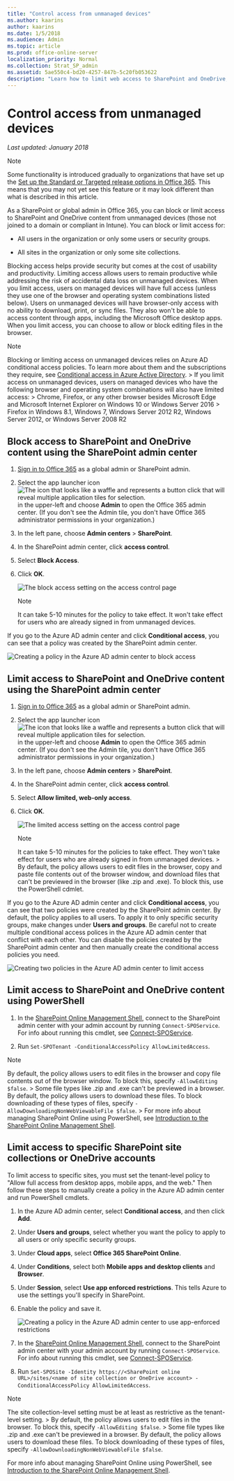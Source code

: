 ```yaml
---
title: "Control access from unmanaged devices"
ms.author: kaarins
author: kaarins
ms.date: 1/5/2018
ms.audience: Admin
ms.topic: article
ms.prod: office-online-server
localization_priority: Normal
ms.collection: Strat_SP_admin
ms.assetid: 5ae550c4-bd20-4257-847b-5c20fb053622
description: "Learn how to limit web access to SharePoint and OneDrive, or block all access, on devices that aren't compliant or joined to a domain."
---
```


# Control access from unmanaged devices

 *Last updated: January 2018* 
  
> [!NOTE]
> Some functionality is introduced gradually to organizations that have set up the [Set up the Standard or Targeted release options in Office 365](https://support.office.com/article/3b3adfa4-1777-4ff0-b606-fb8732101f47). This means that you may not yet see this feature or it may look different than what is described in this article. 
  
As a SharePoint or global admin in Office 365, you can block or limit access to SharePoint and OneDrive content from unmanaged devices (those not joined to a domain or compliant in Intune). You can block or limit access for:
  
- All users in the organization or only some users or security groups.
    
- All sites in the organization or only some site collections.
    
Blocking access helps provide security but comes at the cost of usability and productivity. Limiting access allows users to remain productive while addressing the risk of accidental data loss on unmanaged devices. When you limit access, users on managed devices will have full access (unless they use one of the browser and operating system combinations listed below). Users on unmanaged devices will have browser-only access with no ability to download, print, or sync files. They also won't be able to access content through apps, including the Microsoft Office desktop apps. When you limit access, you can choose to allow or block editing files in the browser.
  
> [!NOTE]
>  Blocking or limiting access on unmanaged devices relies on Azure AD conditional access policies. To learn more about them and the subscriptions they require, see [Conditional access in Azure Active Directory](https://go.microsoft.com/fwlink/?linkid=857717). >  If you limit access on unmanaged devices, users on managed devices who have the following browser and operating system combinations will also have limited access: >  Chrome, Firefox, or any other browser besides Microsoft Edge and Microsoft Internet Explorer on Windows 10 or Windows Server 2016 >  Firefox in Windows 8.1, Windows 7, Windows Server 2012 R2, Windows Server 2012, or Windows Server 2008 R2 
  
## Block access to SharePoint and OneDrive content using the SharePoint admin center

1. [Sign in to Office 365](e9eb7d51-5430-4929-91ab-6157c5a050b4) as a global admin or SharePoint admin. 
    
2. Select the app launcher icon ![The icon that looks like a waffle and represents a button click that will reveal multiple application tiles for selection.](media/3b8a317e-13ba-4bd4-864e-1ccd47af39ee.png) in the upper-left and choose **Admin** to open the Office 365 admin center. (If you don't see the Admin tile, you don't have Office 365 administrator permissions in your organization.) 
    
3. In the left pane, choose **Admin centers** > **SharePoint**.
    
4. In the SharePoint admin center, click **access control**.
    
5. Select **Block Access**.
    
6. Click **OK**.
    
     ![The block access setting on the access control page](media/ea0ee472-6fde-4d2d-bc7b-9d3b9eee0d96.PNG)
  
    > [!NOTE]
    > It can take 5-10 minutes for the policy to take effect. It won't take effect for users who are already signed in from unmanaged devices. 
  
If you go to the Azure AD admin center and click **Conditional access**, you can see that a policy was created by the SharePoint admin center.
  
![Creating a policy in the Azure AD admin center to block access](media/2d892713-3423-4870-b074-4f013b177c3b.png)
  
## Limit access to SharePoint and OneDrive content using the SharePoint admin center

1. [Sign in to Office 365](e9eb7d51-5430-4929-91ab-6157c5a050b4) as a global admin or SharePoint admin. 
    
2. Select the app launcher icon ![The icon that looks like a waffle and represents a button click that will reveal multiple application tiles for selection.](media/3b8a317e-13ba-4bd4-864e-1ccd47af39ee.png) in the upper-left and choose **Admin** to open the Office 365 admin center. (If you don't see the Admin tile, you don't have Office 365 administrator permissions in your organization.) 
    
3. In the left pane, choose **Admin centers** > **SharePoint**.
    
4. In the SharePoint admin center, click **access control**.
    
5. Select **Allow limited, web-only access**.
    
6. Click **OK**.
    
     ![The limited access setting on the access control page](media/1ac2b9f4-32eb-4f21-85f1-e971c50f8b23.png)
  
    > [!NOTE]
    >  It can take 5-10 minutes for the policies to take effect. They won't take effect for users who are already signed in from unmanaged devices. >  By default, the policy allows users to edit files in the browser, copy and paste file contents out of the browser window, and download files that can't be previewed in the browser (like .zip and .exe). To block this, use the PowerShell cdmlet. 
  
If you go to the Azure AD admin center and click **Conditional access**, you can see that two policies were created by the SharePoint admin center. By default, the policy applies to all users. To apply it to only specific security groups, make changes under **Users and groups**. Be careful not to create multiple conditional access polices in the Azure AD admin center that conflict with each other. You can disable the policies created by the SharePoint admin center and then manually create the conditional access policies you need.
  
![Creating two policies in the Azure AD admin center to limit access](media/54c5106a-fd19-49b9-a997-4295e9f788be.png)
  
## Limit access to SharePoint and OneDrive content using PowerShell

1. In the [SharePoint Online Management Shell](https://go.microsoft.com/fwlink/p/?LinkId=255251), connect to the SharePoint admin center with your admin account by running  `Connect-SPOService`. For info about running this cmdlet, see [Connect-SPOService](https://technet.microsoft.com/en-us/library/fp161392.aspx).
    
2. Run  `Set-SPOTenant -ConditionalAccessPolicy AllowLimitedAccess`.
    
> [!NOTE]
>  By default, the policy allows users to edit files in the browser and copy file contents out of the browser window. To block this, specify  `-AllowEditing $false`. >  Some file types like .zip and .exe can't be previewed in a browser. By default, the policy allows users to download these files. To block downloading of these types of files, specify  `-AllowDownloadingNonWebViewableFile $false`. >  For more info about managing SharePoint Online using PowerShell, see [Introduction to the SharePoint Online Management Shell](https://technet.microsoft.com/en-us/library/fp161388.aspx). 
  
## Limit access to specific SharePoint site collections or OneDrive accounts

To limit access to specific sites, you must set the tenant-level policy to "Allow full access from desktop apps, mobile apps, and the web." Then follow these steps to manually create a policy in the Azure AD admin center and run PowerShell cmdlets.
  
1. In the Azure AD admin center, select **Conditional access**, and then click **Add**.
    
2. Under **Users and groups**, select whether you want the policy to apply to all users or only specific security groups.
    
3. Under **Cloud apps**, select **Office 365 SharePoint Online**.
    
4. Under **Conditions**, select both **Mobile apps and desktop clients** and **Browser**.
    
5. Under **Session**, select **Use app enforced restrictions**. This tells Azure to use the settings you'll specify in SharePoint.
    
6. Enable the policy and save it.
    
     ![Creating a policy in the Azure AD admin center to use app-enforced restrictions](media/c6467cd8-612d-4f8e-98bf-4913b35f49f1.png)
  
7. In the [SharePoint Online Management Shell](https://go.microsoft.com/fwlink/p/?LinkId=255251), connect to the SharePoint admin center with your admin account by running  `Connect-SPOService`. For info about running this cmdlet, see [Connect-SPOService](https://technet.microsoft.com/en-us/library/fp161392.aspx).
    
8. Run  `Set-SPOSite -Identity https://<SharePoint online URL>/sites/<name of site collection or OneDrive account> -ConditionalAccessPolicy AllowLimitedAccess`.
    
> [!NOTE]
>  The site collection-level setting must be at least as restrictive as the tenant-level setting. >  By default, the policy allows users to edit files in the browser. To block this, specify  `-AllowEditing $false`. >  Some file types like .zip and .exe can't be previewed in a browser. By default, the policy allows users to download these files. To block downloading of these types of files, specify  `-AllowDownloadingNonWebViewableFile $false`. 
  
For more info about managing SharePoint Online using PowerShell, see [Introduction to the SharePoint Online Management Shell](https://technet.microsoft.com/en-us/library/fp161388.aspx).
  

